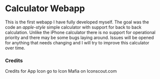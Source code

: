 # Calculator Webapp

This is the first webapp I have fully developed myself. The goal was the code an _apple-style_ simple calculator with support for back to back calculation. Unlike the iPhone calculator there is no support for operational priority and there may be some bugs laying around. Issues will be opened for anything that needs changing and I will try to improve this calculator over time.

### Credits
Credits for App Icon go to Icon Mafia on Iconscout.com